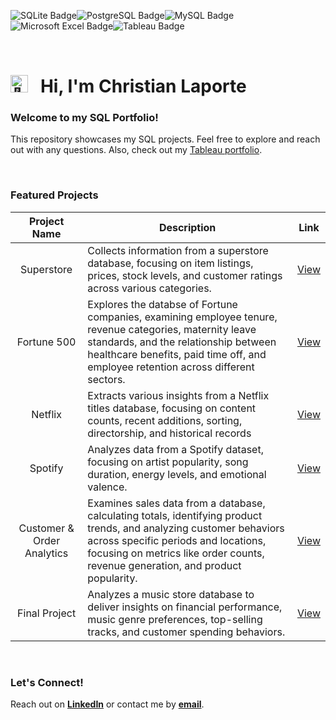 <img src="https://img.shields.io/badge/sqlite-%23003B57.svg?&style=for-the-badge&logo=sqlite&logoColor=white" alt="SQLite Badge"><img src="https://img.shields.io/badge/postgresql-%23336791.svg?&style=for-the-badge&logo=postgresql&logoColor=white" alt="PostgreSQL Badge"><img src="https://img.shields.io/badge/mysql-%234479A1.svg?&style=for-the-badge&logo=mysql&logoColor=white" alt="MySQL Badge"><img src="https://img.shields.io/badge/microsoft%20excel-%23217346.svg?&style=for-the-badge&logo=microsoft%20excel&logoColor=white" alt="Microsoft Excel Badge"><img src="https://img.shields.io/badge/tableau-%23E97627.svg?&style=for-the-badge&logo=tableau&logoColor=white" alt="Tableau Badge"><!--<img src="https://img.shields.io/badge/python-3670A0?style=for-the-badge&logo=python&logoColor=ffdd54" alt="Python Badge">-->

<br>

# <img src="https://fonts.gstatic.com/s/e/notoemoji/latest/1f44b/512.gif" alt="👋" width="28"> &nbsp; Hi, I'm Christian Laporte

### Welcome to my SQL Portfolio!
This repository showcases my SQL projects. Feel free to explore and reach out with any questions. Also, check out my [Tableau portfolio](#).

<br>

### Featured Projects

| Project Name | Description | Link |
|:------------:|-------------|:----:|
| Superstore                 | Collects information from a superstore database, focusing on item listings, prices, stock levels, and customer ratings across various categories. | [View](#) |
| Fortune 500                | Explores the databse of Fortune companies, examining employee tenure, revenue categories, maternity leave standards, and the relationship between healthcare benefits, paid time off, and employee retention across different sectors. | [View](https://github.com/ChristianLaporte/ChristianLaporte/blob/main/Fortune%20500%20Analysis.md) |
| Netflix                    | Extracts various insights from a Netflix titles database, focusing on content counts, recent additions, sorting, directorship, and historical records | [View](https://github.com/ChristianLaporte/ChristianLaporte/blob/main/Netflix%20Analytics.md) |
| Spotify                    | Analyzes data from a Spotify dataset, focusing on artist popularity, song duration, energy levels, and emotional valence. | [View](#) |
| Customer & Order Analytics | Examines sales data from a database, calculating totals, identifying product trends, and analyzing customer behaviors across specific periods and locations, focusing on metrics like order counts, revenue generation, and product popularity. | [View](https://github.com/ChristianLaporte/ChristianLaporte/blob/main/Customer%20%26%20Order%20Analytics.md)|
| Final Project              | Analyzes a music store database to deliver insights on financial performance, music genre preferences, top-selling tracks, and customer spending behaviors.  | [View](#) |

<br>

### Let's Connect!
Reach out on **[LinkedIn](https://linkedin.com/in/christian-laporte-32838216)** or contact me by **[email](mailto:laporte2000@hotmail.com)**.

<br>
